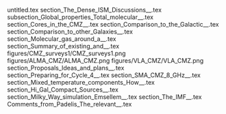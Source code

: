 untitled.tex
section_The_Dense_ISM_Discussions__.tex
subsection_Global_properties_Total_molecular__.tex
section_Cores_in_the_CMZ__.tex
section_Comparison_to_the_Galactic__.tex
section_Comparison_to_other_Galaxies__.tex
section_Molecular_gas_around_a__.tex
section_Summary_of_existing_and__.tex
figures/CMZ_surveys1/CMZ_surveys1.png
figures/ALMA_CMZ/ALMA_CMZ.png
figures/VLA_CMZ/VLA_CMZ.png
section_Proposals_Ideas_and_plans__.tex
section_Preparing_for_Cycle_4__.tex
section_SMA_CMZ_8_GHz__.tex
section_Mixed_temperature_components_How__.tex
section_Hi_Gal_Compact_Sources__.tex
section_Milky_Way_simulation_Emsellem__.tex
section_The_IMF__.tex
Comments_from_Padelis_The_relevant__.tex